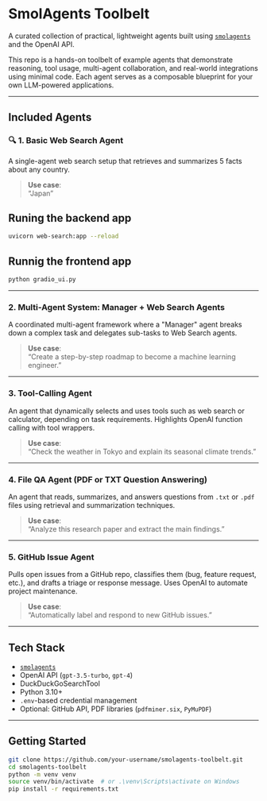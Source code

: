 # SmolAgents Toolbelt

A curated collection of practical, lightweight agents built using [`smolagents`](https://github.com/smol-ai/smol-agents) and the OpenAI API.

This repo is a hands-on toolbelt of example agents that demonstrate reasoning, tool usage, multi-agent collaboration, and real-world integrations using minimal code. Each agent serves as a composable blueprint for your own LLM-powered applications.

---

## Included Agents

### 🔍 1. Basic Web Search Agent
A single-agent web search setup that retrieves and summarizes 5 facts about any country.

> **Use case**:  
> “Japan”

## Runing the backend app
```bash
uvicorn web-search:app --reload
```

## Runnig the frontend app
```bash
python gradio_ui.py
```
---

### 2. Multi-Agent System: Manager + Web Search Agents
A coordinated multi-agent framework where a "Manager" agent breaks down a complex task and delegates sub-tasks to Web Search agents.

> **Use case**:  
> “Create a step-by-step roadmap to become a machine learning engineer.”

---

### 3. Tool-Calling Agent
An agent that dynamically selects and uses tools such as web search or calculator, depending on task requirements. Highlights OpenAI function calling with tool wrappers.

> **Use case**:  
> “Check the weather in Tokyo and explain its seasonal climate trends.”

---

### 4. File QA Agent (PDF or TXT Question Answering)
An agent that reads, summarizes, and answers questions from `.txt` or `.pdf` files using retrieval and summarization techniques.

> **Use case**:  
> “Analyze this research paper and extract the main findings.”

---

### 5. GitHub Issue Agent
Pulls open issues from a GitHub repo, classifies them (bug, feature request, etc.), and drafts a triage or response message. Uses OpenAI to automate project maintenance.

> **Use case**:  
> “Automatically label and respond to new GitHub issues.”

---

## Tech Stack

- [`smolagents`](https://github.com/smol-ai/smol-agents)
- OpenAI API (`gpt-3.5-turbo`, `gpt-4`)
- DuckDuckGoSearchTool
- Python 3.10+
- `.env`-based credential management
- Optional: GitHub API, PDF libraries (`pdfminer.six`, `PyMuPDF`)

---

## Getting Started

```bash
git clone https://github.com/your-username/smolagents-toolbelt.git
cd smolagents-toolbelt
python -m venv venv
source venv/bin/activate  # or .\venv\Scripts\activate on Windows
pip install -r requirements.txt
